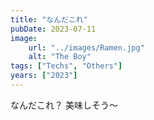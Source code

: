 ```yaml
---
title: "なんだこれ"
pubDate: 2023-07-11
image:
    url: "../images/Ramen.jpg"
    alt: "The Boy"
tags: ["Techs", "Others"]
years: ["2023"]
---
```


なんだこれ？
美味しそう～
